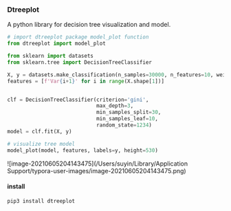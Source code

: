 ### Dtreeplot

A python library for decision tree visualization and model.

```python
# import dtreeplot package model_plot function
from dtreeplot import model_plot

from sklearn import datasets
from sklearn.tree import DecisionTreeClassifier 

X, y = datasets.make_classification(n_samples=30000, n_features=10, weights=[0.96, 0.04])
features = [f'Var{i+1}' for i in range(X.shape[1])]


clf = DecisionTreeClassifier(criterion='gini',
                             max_depth=3, 
                             min_samples_split=30, 
                             min_samples_leaf=10, 
                             random_state=1234)
model = clf.fit(X, y)

# visualize tree model
model_plot(model, features, labels=y, height=530)
```

![image-20210605204143475](/Users/suyin/Library/Application Support/typora-user-images/image-20210605204143475.png)



#### install

```
pip3 install dtreeplot
```

